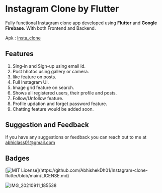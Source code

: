 # Instagram Clone by Flutter 

Fully functional Instagram clone app developed using **Flutter** and **Google Firebase**. With both Frontend and Backend.

Apk : [Insta_clone](https://github.com/AbhishekDh01/Instagram-clone-flutter/blob/main/insta_clone_1.apk)

## Features
1. Sing-in and Sign-up using email id.
2. Post hhotos using gallery or camera.
3. like feature on posts.
4. Full Instagram UI.
5. Image grid feature on search.
6. Shows all registered users, their profile and posts.
7. Follow/Unfollow feature.
8. Profile updation and forget password feature.
9. Chatting feature would be added soon.

## Suggestion and Feedback

If you have any suggestions or feedback you can reach out to me at abhiclass01@gmail.com

## Badges

[![MIT License](https://img.shields.io/apm/l/atomic-design-ui.svg?)](https://github.com/AbhishekDh01/Instagram-clone-flutter/blob/main/LICENSE.md)


![IMG_20210911_185538](https://user-images.githubusercontent.com/75718742/132949598-9aa26d57-0314-4f93-b207-0dbf4f437e5d.jpg)
